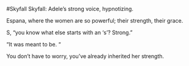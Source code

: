 #Skyfall
Skyfall: Adele’s strong voice, hypnotizing.

Espana, where the women are so powerful; their strength, their grace.

S, “you know what else starts with an ‘s’? Strong.”

“It was meant to be. “

You don’t have to worry, you’ve already inherited her strength.